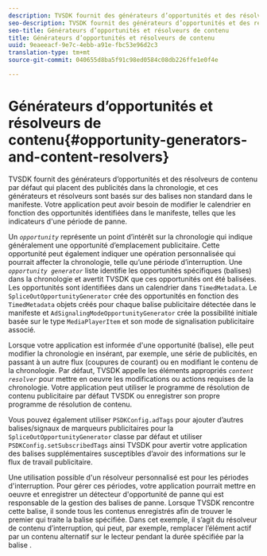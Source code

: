 ```yaml
---
description: TVSDK fournit des générateurs d’opportunités et des résolveurs de contenu par défaut qui placent des publicités dans la chronologie, et ces générateurs et résolveurs sont basés sur des balises non standard dans le manifeste. Votre application peut avoir besoin de modifier le calendrier en fonction des opportunités identifiées dans le manifeste, telles que les indicateurs d'une période de panne.
seo-description: TVSDK fournit des générateurs d’opportunités et des résolveurs de contenu par défaut qui placent des publicités dans la chronologie, et ces générateurs et résolveurs sont basés sur des balises non standard dans le manifeste. Votre application peut avoir besoin de modifier le calendrier en fonction des opportunités identifiées dans le manifeste, telles que les indicateurs d'une période de panne.
seo-title: Générateurs d’opportunités et résolveurs de contenu
title: Générateurs d’opportunités et résolveurs de contenu
uuid: 9eaeeacf-9e7c-4ebb-a91e-fbc53e96d2c3
translation-type: tm+mt
source-git-commit: 040655d8ba5f91c98ed0584c08db226ffe1e0f4e

---
```



# Générateurs d’opportunités et résolveurs de contenu{#opportunity-generators-and-content-resolvers}

TVSDK fournit des générateurs d’opportunités et des résolveurs de contenu par défaut qui placent des publicités dans la chronologie, et ces générateurs et résolveurs sont basés sur des balises non standard dans le manifeste. Votre application peut avoir besoin de modifier le calendrier en fonction des opportunités identifiées dans le manifeste, telles que les indicateurs d&#39;une période de panne.

Un *`opportunity`* représente un point d’intérêt sur la chronologie qui indique généralement une opportunité d’emplacement publicitaire. Cette opportunité peut également indiquer une opération personnalisée qui pourrait affecter la chronologie, telle qu’une période d’interruption. Une *`opportunity generator`* liste identifie les opportunités spécifiques (balises) dans la chronologie et avertit TVSDK que ces opportunités ont été balisées. Les opportunités sont identifiées dans un calendrier dans `TimedMetadata`. Le `SpliceOutOpportunityGenerator` crée des opportunités en fonction des `TimedMetadata` objets créés pour chaque balise publicitaire détectée dans le manifeste et `AdSignalingModeOpportunityGenerator` crée la possibilité initiale basée sur le type `MediaPlayerItem` et son mode de signalisation publicitaire associé.

Lorsque votre application est informée d&#39;une opportunité (balise), elle peut modifier la chronologie en insérant, par exemple, une série de publicités, en passant à un autre flux (coupures de courant) ou en modifiant le contenu de la chronologie. Par défaut, TVSDK appelle les éléments appropriés *`content resolver`* pour mettre en oeuvre les modifications ou actions requises de la chronologie. Votre application peut utiliser le programme de résolution de contenu publicitaire par défaut TVSDK ou enregistrer son propre programme de résolution de contenu.

Vous pouvez également utiliser `PSDKConfig.adTags` pour ajouter d’autres balises/signaux de marqueurs publicitaires pour la `SpliceOutOpportunityGenerator` classe par défaut et utiliser `PSDKConfig.setSubscribedTags` ainsi TVSDK pour avertir votre application des balises supplémentaires susceptibles d’avoir des informations sur le flux de travail publicitaire.

Une utilisation possible d&#39;un résolveur personnalisé est pour les périodes d&#39;interruption. Pour gérer ces périodes, votre application pourrait mettre en oeuvre et enregistrer un détecteur d&#39;opportunité de panne qui est responsable de la gestion des balises de panne. Lorsque TVSDK rencontre cette balise, il sonde tous les contenus enregistrés afin de trouver le premier qui traite la balise spécifiée. Dans cet exemple, il s’agit du résolveur de contenu d’interruption, qui peut, par exemple, remplacer l’élément actif par un contenu alternatif sur le lecteur pendant la durée spécifiée par la balise .
